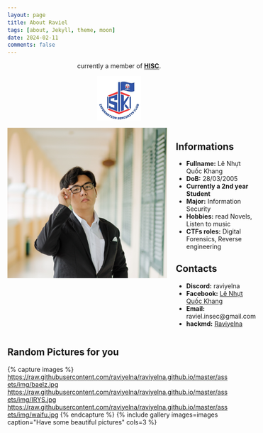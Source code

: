 ```yaml
---
layout: page
title: About Raviel
tags: [about, Jekyll, theme, moon]
date: 2024-02-11
comments: false
---
```


<center>currently a member of <a href="https://www.facebook.com/hisc.fit.hcmute.edu.vn/"><b>HISC</b></a>.</center>
<p align="center">
  <img src="/assets/img/logo_HISC.jpg" alt="Centered HISC logo" width="100">
</p>

 <div style="display: flex; align-items: flex-start;">

  <!-- Left side image -->
  <div style="flex: 0 0 auto; padding-right: 20px;">
    <img src="/assets/img/real_pic.jpg" alt="not a deep fake one lmao" style="max-width: 360px; height: auto;">
  </div>

  <!-- Right side text -->
  <div style="flex: 1;">

  <h2>Informations</h2>
  <ul>
    <li><strong>Fullname:</strong> Lê Nhựt Quốc Khang</li>
    <li><strong>DoB:</strong> 28/03/2005</li>
    <li><strong>Currently a 2nd year Student</strong></li>
    <li><strong>Major:</strong> Information Security</li>
    <li><strong>Hobbies:</strong> read Novels, Listen to music</li>
    <li><strong>CTFs roles:</strong> Digital Forensics, Reverse engineering</li>
  </ul>

  <h2>Contacts</h2>
  <ul>
    <li><strong>Discord:</strong> raviyelna</li>
    <li><strong>Facebook:</strong> <a href="https://www.facebook.com/Kann.Raviel">Lê Nhựt Quốc Khang</a></li>
    <li><strong>Email:</strong> raviel.insec@gmail.com</li>
    <li><strong>hackmd:</strong> <a href="https://hackmd.io/@Raviyelna">Raviyelna</a></li>
  </ul>

  </div> <!-- End of right-side text div -->

</div> <!-- End of flex container div -->

## Random Pictures for you

{% capture images %}
https://raw.githubusercontent.com/raviyelna/raviyelna.github.io/master/assets/img/baelz.jpg
https://raw.githubusercontent.com/raviyelna/raviyelna.github.io/master/assets/img/IRYS.jpg
https://raw.githubusercontent.com/raviyelna/raviyelna.github.io/master/assets/img/waifu.jpg
{% endcapture %} 
{% include gallery images=images caption="Have some beautiful pictures" cols=3 %}

